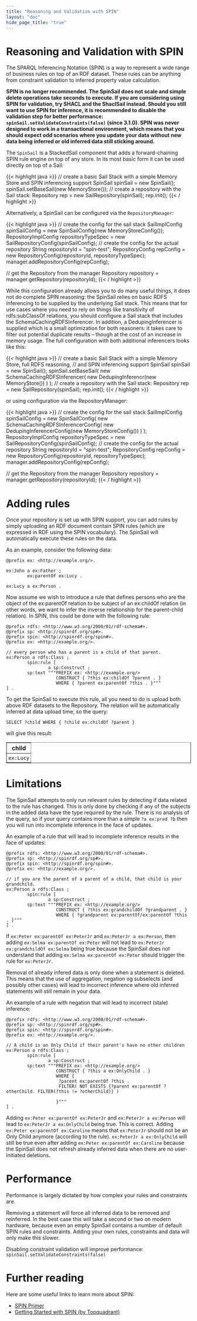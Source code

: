 ```yaml
---
title: "Reasoning and Validation with SPIN"
layout: "doc"
hide_page_title: "true"
---
```


# Reasoning and Validation with SPIN

The SPARQL Inferencing Notation (SPIN) is a way to represent a wide range of business rules on top of an RDF dataset. These rules can be anything from constraint validation to inferred property value calculation.

**SPIN is no longer recommended. The SpinSail does not scale and simple delete operations take seconds to execute. If you are considering using SPIN for validation, try SHACL and the ShaclSail instead. Should you still want to use SPIN for inference, it is recommended to disable the validation step for better performance: `spinSail.setValidateConstraints(false)` (since 3.1.0). SPIN was never designed to work in a transactional environment, which means that you should expect odd scenarios where you update your data without new data being inferred or old inferred data still sticking around.**

The `SpinSail` is a StackedSail component that adds a forward-chaining SPIN rule engine on top of any store. In its most basic form it can be used directly on top of a Sail:

{{< highlight java >}}
// create a basic Sail Stack with a simple Memory Store and SPIN inferencing support
SpinSail spinSail = new SpinSail();
spinSail.setBaseSail(new MemoryStore());
// create a repository with the Sail stack:
Repository rep = new SailRepository(spinSail);
rep.init();
{{< / highlight >}}

Alternatively, a SpinSail can be configured via the `RepositoryManager`:

{{< highlight java >}}
// create the config for the sail stack
SailImplConfig spinSailConfig = new SpinSailConfig(new MemoryStoreConfig());
RepositoryImplConfig repositoryTypeSpec = new SailRepositoryConfig(spinSailConfig);
// create the config for the actual repository
String repositoryId = "spin-test";
RepositoryConfig repConfig = new RepositoryConfig(repositoryId, repositoryTypeSpec);
manager.addRepositoryConfig(repConfig);

// get the Repository from the manager
Repository repository = manager.getRepository(repositoryId);
{{< / highlight >}}

While this configuration already allows you to do many useful things, it does not do complete SPIN reasoning: the SpinSail relies on basic RDFS inferencing to be supplied by the underlying Sail stack. This means that for use cases where you need to rely on things like transitivity of rdfs:subClassOf relations, you should configure a Sail stack that includes the SchemaCachingRDFSInferencer. In addition, a DedupingInferencer is supplied which is a small optimization for both reasoners: it takes care to filter out potential duplicate results – though at the cost of an increase in memory usage. The full configuration with both additional inferencers looks like this:

{{< highlight java >}}
// create a basic Sail Stack with a simple Memory Store, full RDFS reasoning,
// and SPIN inferencing support
SpinSail spinSail = new SpinSail();
spinSail.setBaseSail(
        new SchemaCachingRDFSInferencer(
               new DedupingInferencr(new MemoryStore())
        )
);
// create a repository with the Sail stack:
Repository rep = new SailRepository(spinSail);
rep.init();
{{< / highlight >}}

or using configuration via the RepositoryManager:

{{< highlight java >}}
// create the config for the sail stack
SailImplConfig spinSailConfig = new SpinSailConfig(
           new SchemaCachingRDFSInferencerConfig(
                 new DedupingInferencerConfig(new MemoryStoreConfig())
           )
);
RepositoryImplConfig repositoryTypeSpec = new SailRepositoryConfig(spinSailConfig);
// create the config for the actual repository
String repositoryId = "spin-test";
RepositoryConfig repConfig = new RepositoryConfig(repositoryId, repositoryTypeSpec);
manager.addRepositoryConfig(repConfig);

// get the Repository from the manager
Repository repository = manager.getRepository(repositoryId);
{{< / highlight >}}

# Adding rules

Once your repository is set up with SPIN support, you can add rules by simply uploading an RDF document contain SPIN rules (which are expressed in RDF using the SPIN vocabulary). The SpinSail will automatically execute these rules on the data.

As an example, consider the following data:

    @prefix ex: <http://example.org/>.

    ex:John a ex:Father ;
            ex:parentOf ex:Lucy .

    ex:Lucy a ex:Person .

Now assume we wish to introduce a rule that defines persons who are the object of the ex:parentOf relation to be subject of an ex:childOf relation (in other words, we want to infer the inverse relationship for the parent-child relation). In SPIN, this could be done with the following rule:

    @prefix rdfs: <http://www.w3.org/2000/01/rdf-schema#>.
    @prefix sp: <http://spinrdf.org/sp#>.
    @prefix spin: <http://spinrdf.org/spin#>.
    @prefix ex: <http://example.org/>.

    // every person who has a parent is a child of that parent.
    ex:Person a rdfs:Class ;
            spin:rule [
                    a sp:Construct ;
            sp:text """PREFIX ex: <http://example.org/>
                       CONSTRUCT { ?this ex:childOf ?parent . }
                       WHERE { ?parent ex:parentOf ?this . }"""
    ] .

To get the SpinSail to execute this rule, all you need to do is upload both above RDF datasets to the Repository. The relation will be automatically inferred at data upload time, so the query:

    SELECT ?child WHERE { ?child ex:childOf ?parent }

will give this result:
<table border=1>
<tr><th style="padding: 4px">child</th></tr>
<tr><td style="padding: 4px"><code>ex:Lucy</code></td></tr>
</table>

# Limitations
The SpinSail attempts to only run relevant rules by detecting if data related to the rule has changed. This is only done by checking if any of the subjects in the added data have the type required by the rule. There is no analysis of the query, so if your query contains more than a simple `?a ex:pred ?b` then you will run into incomplete inference in the face of updates.

An example of a rule that will lead to incomplete inference results in the face of updates:

    @prefix rdfs: <http://www.w3.org/2000/01/rdf-schema#>.
    @prefix sp: <http://spinrdf.org/sp#>.
    @prefix spin: <http://spinrdf.org/spin#>.
    @prefix ex: <http://example.org/>.

    // if you are the parent of a parent of a child, that child is your grandchild.
    ex:Person a rdfs:Class ;
            spin:rule [
                    a sp:Construct ;
            sp:text """PREFIX ex: <http://example.org/>
                       CONSTRUCT { ?this ex:grandchildOf ?grandparent . }
                       WHERE { ?grandparent ex:parentOf/ex:parentOf ?this . }"""
    ] .

If `ex:Peter ex:parentOf ex:PeterJr` and `ex:PeterJr a ex:Person`, then adding `ex:Selma ex:parentOf ex:Peter` will not lead to `ex:PeterJr ex:grandchildOf ex:Selma` being true because the SpinSail does not understand that adding `ex:Selma ex:parentOf ex:Peter` should trigger the rule for `ex:PeterJr`.

Removal of already infered data is only done when a statement is deleted. This means that the use of aggregation, negation og subselects (and possibly other cases) will lead to incorrect inference where old inferred statements will still remain in your data.

An example of a rule with negation that will lead to incorrect (stale) inference:

    @prefix rdfs: <http://www.w3.org/2000/01/rdf-schema#>.
    @prefix sp: <http://spinrdf.org/sp#>.
    @prefix spin: <http://spinrdf.org/spin#>.
    @prefix ex: <http://example.org/>.

    // A child is an Only Child if their parent's have no other children
    ex:Person a rdfs:Class ;
            spin:rule [
                    a sp:Construct ;
            sp:text """PREFIX ex: <http://example.org/>
                       CONSTRUCT { ?this a ex:OnlyChild . }
                       WHERE { 
                        ?parent ex:parentOf ?this . 
                        FILTER( NOT EXISTS {?parent ex:parentOf ?otherChild. FILTER(?this != ?otherChild)} )
                       
                       }"""
    ] .

Adding `ex:Peter ex:parentOf ex:PeterJr` and `ex:PeterJr a ex:Person` will lead to `ex:PeterJr a ex:OnlyChild` being true. This is correct. Adding `ex:Peter ex:parentOf ex:Caroline` means that `ex:PeterJr` should not be an Only Child anymore (according to the rule). `ex:PeterJr a ex:OnlyChild` will still be true even after adding `ex:Peter ex:parentOf ex:Caroline` because the SpinSail does not refresh already inferred data when there are no user-initiated deletions.

# Performance

Performance is largely dictated by how complex your rules and constraints are.

Removing a statement will force all inferred data to be removed and reinferred. In the best case this will take a second or two on modern hardware, because even an empty SpinSail contains a number of default SPIN rules and constraints. Adding your own rules, constraints and data will only make this slower. 

Disabling constraint validation will improve performance: `spinSail.setValidateConstraints(false)`

# Further reading

Here are some useful links to learn more about SPIN:

- [SPIN Primer](http://spinrdf.org/spinsquare.html)
- [Getting Started with SPIN (by Topquadrant)](http://www.topquadrant.com/spin/tutorial/)

